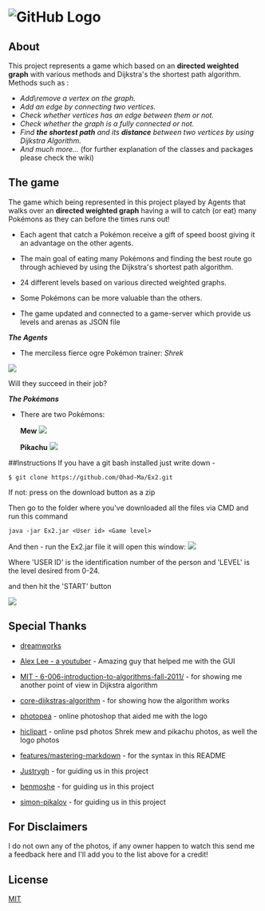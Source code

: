 # ![GitHub Logo](https://imgur.com/08YqOPS.png) 


## About
This project represents a game which based on an **directed weighted graph** with various methods and Dijkstra's 
the shortest path algorithm.  
Methods such as : 
- _Add\remove a vertex on the graph._ 
- _Add an edge by connecting two vertices._ 
- _Check whether vertices has an edge between them or not._  
- _Check whether the graph is a fully connected or not._ 
- _Find **the shortest path** and its **distance** between two vertices by using Dijkstra Algorithm._
- _And much more..._
   (for further explanation of the classes and packages please check the wiki)
## The game
The game which being represented in this project played by Agents that walks over an **directed weighted graph**
having a will to catch (or eat) many Pokémons as they can before the times runs out!
 
* Each agent that catch a Pokémon receive a gift of speed boost giving it an advantage on the other agents. 

* The main goal of eating many Pokémons and finding the best route go through achieved by using the Dijkstra's shortest path algorithm.

* 24 different levels based on various directed weighted graphs.

* Some Pokémons can be more valuable than the others.

* The game updated and connected to a game-server which provide us levels and arenas as JSON file 




***The Agents***
- The merciless fierce ogre Pokémon trainer: *Shrek*

![](https://imgur.com/yIthJmU.png) 

Will they succeed in their job?

***The Pokémons***

- There are two Pokémons: 

     **Mew**     ![](https://imgur.com/XbMDUnW.png) 
 
    **Pikachu**  ![](https://imgur.com/4goyQKa.png)
    

##Instructions
If you have a git bash installed just write down - 
```
$ git clone https://github.com/Ohad-Ma/Ex2.git
```
If not:
press on the download button as a zip

Then go to the folder where you've downloaded all the files via CMD and run this command 
```
java -jar Ex2.jar <User id> <Game level> 
```

And then - run the Ex2.jar file it will open this window:
![](https://imgur.com/PNHhjuK.png)

Where 'USER ID' is the identification number of the person and 'LEVEL' is the level desired
from 0-24.

and then hit the 'START' button

![](https://imgur.com/z7LDT9v.gif)

## Special Thanks
* [dreamworks](https://www.dreamworks.com/movies/shrek)
* [Alex Lee - a youtuber](https://www.youtube.com/channel/UC_fFL5jgoCOrwAVoM_fBYwA) - Amazing guy that helped me with the GUI

* [MIT - 6-006-introduction-to-algorithms-fall-2011/](https://ocw.mit.edu/courses/electrical-engineering-and-computer-science/6-006-introduction-to-algorithms-fall-2011/lecture-videos/MIT6_006F11_lec16.pdf) - for showing me another point of view in Dijkstra algorithm

* [core-dijkstras-algorithm](https://www.coursera.org/lecture/advanced-data-structures/core-dijkstras-algorithm-2ctyF) - for showing how the algorithm works

* [photopea](https://www.photopea.com/) - online photoshop that aided me with the logo

* [hiclipart](https://www.hiclipart.com/) - online psd photos Shrek mew and pikachu photos, as well the logo photos 

* [features/mastering-markdown](https://guides.github.com/features/mastering-markdown/) - for the syntax in this README

* [Justrygh](https://github.com/Justrygh) - for guiding us in this project
* [benmoshe](https://github.com/benmoshe) - for guiding us in this project
* [simon-pikalov](https://github.com/simon-pikalov) - for guiding us in this project

## For Disclaimers
I do not own any of the photos, if any owner happen to watch this send me a feedback here and I'll add you to
the list above for a credit!

## License
[MIT](https://choosealicense.com/licenses/mit/)